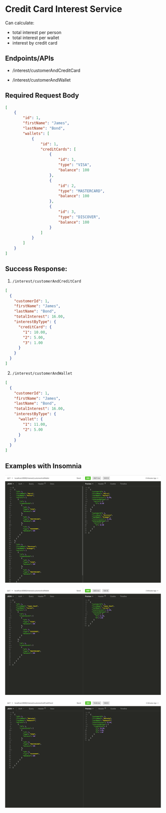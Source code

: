 # Credit Card Interest Service

Can calculate: 
   - total interest per person
   - total interest per wallet
   - interest by credit card
    
## Endpoints/APIs

- /interest/customerAndCreditCard

- /interest/customerAndWallet

## Required Request Body

```json
[
	{
		"id": 1,
		"firstName": "James", 
		"lastName": "Bond",
		"wallets": [
			{
				"id": 1,
				"creditCards": [
					{
						"id": 1,
						"type": "VISA",
						"balance": 100
					},
					{
						"id": 2,
						"type": "MASTERCARD",
						"balance": 100
					},
					{
						"id": 3,
						"type": "DISCOVER",
						"balance": 100
					}
				]
			}
		]
	}
]
```

## Success Response:

1. `/interest/customerAndCreditCard`

```json
[
  {
    "customerId": 1,
    "firstName": "James",
    "lastName": "Bond",
    "totalInterest": 16.00,
    "interestByType": {
      "creditCard": {
        "1": 10.00,
        "2": 5.00,
        "3": 1.00
      }
    }
  }
]
```

2. `/interest/customerAndWallet`

```json
[
  {
    "customerId": 1,
    "firstName": "James",
    "lastName": "Bond",
    "totalInterest": 16.00,
    "interestByType": {
      "wallet": {
        "1": 11.00,
        "2": 5.00
      }
    }
  }
]
```

## Examples with Insomnia

![test case 1](https://github.com/sjlarson92/credit-card-interest-service/blob/master/images/testCase1.png)

![test case 2](https://github.com/sjlarson92/credit-card-interest-service/blob/master/images/testCase2.png)

![test case 3](https://github.com/sjlarson92/credit-card-interest-service/blob/master/images/testCase3.png)